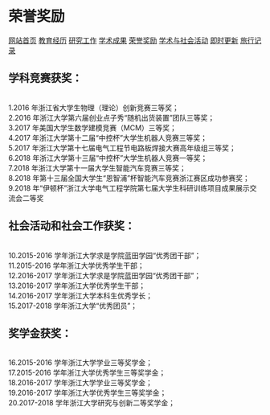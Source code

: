 # 荣誉奖励
<a href="/index.html">网站首页</a>
<a href="/jiaoyu.html">教育经历</a>
<a href="/yanjiugongzuo.html">研究工作</a>
<a href="/xueshuchengguo.html">学术成果</a>
<a href="/rongyujiangli.html">荣誉奖励</a>
<a href="/xueshuhuodong.html">学术与社会活动</a>
<a href="/jishigengxin.html">即时更新</a>
<a href="/qita.html">旅行记录</a>

## 学科竞赛获奖：
<br/>1.2016 年浙江省大学生物理（理论）创新竞赛三等奖；
<br/>2.2016 年浙江大学第六届创业点子秀“随机出货装置”团队三等奖；
<br/>3.2017 年美国大学生数学建模竞赛（MCM）三等奖；
<br/>4.2017 年浙江大学第十二届“中控杯”大学生机器人竞赛三等奖；
<br/>5.2017 年浙江大学第十七届电气工程节电路板焊接大赛高年级组三等奖；
<br/>6.2018 年浙江大学第十三届“中控杯”大学生机器人竞赛一等奖；
<br/>7.2018 年浙江大学第十一届大学生智能汽车竞赛三等奖；
<br/>8.2018 年第十三届全国大学生“恩智浦”杯智能汽车竞赛浙江赛区成功参赛奖；
<br/>9.2018 年“伊顿杯”浙江大学电气工程学院第七届大学生科研训练项目成果展示交流会二等奖

## 社会活动和社会工作获奖：
<br/>10.2015-2016 学年浙江大学求是学院蓝田学园“优秀团干部”；
<br/>11.2015-2016 学年浙江大学优秀学生干部；
<br/>12.2016-2017 学年浙江大学求是学院蓝田学园“优秀团干部”；
<br/>13.2016-2017 学年浙江大学优秀学生干部；
<br/>14.2016-2017 学年浙江大学本科生优秀学长；
<br/>15.2017-2018 学年浙江大学“优秀团员”；

## 奖学金获奖：
<br/>16.2015-2016 学年浙江大学学业三等奖学金；
<br/>17.2015-2016 学年浙江大学优秀学生三等奖学金；
<br/>18.2016-2017 学年浙江大学学业三等奖学金；
<br/>19.2016-2017 学年浙江大学优秀学生三等奖学金；
<br/>20.2017-2018 学年浙江大学研究与创新二等奖学金；
